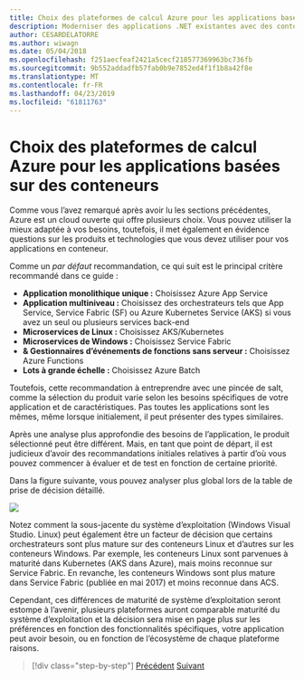```yaml
---
title: Choix des plateformes de calcul Azure pour les applications basées sur des conteneurs
description: Moderniser des applications .NET existantes avec des conteneurs de Cloud Azure et Windows | Choisir des plates-formes de calcul Azure pour les applications en conteneur
author: CESARDELATORRE
ms.author: wiwagn
ms.date: 05/04/2018
ms.openlocfilehash: f251aecfeaf2421a5cecf218577369963bc736fb
ms.sourcegitcommit: 9b552addadfb57fab0b9e7852ed4f1f1b8a42f8e
ms.translationtype: MT
ms.contentlocale: fr-FR
ms.lasthandoff: 04/23/2019
ms.locfileid: "61811763"
---
```

# <a name="choosing-azure-compute-platforms-for-container-based-applications"></a>Choix des plateformes de calcul Azure pour les applications basées sur des conteneurs

Comme vous l’avez remarqué après avoir lu les sections précédentes, Azure est un cloud ouverte qui offre plusieurs choix. Vous pouvez utiliser la mieux adaptée à vos besoins, toutefois, il met également en évidence questions sur les produits et technologies que vous devez utiliser pour vos applications en conteneur.

Comme un *par défaut* recommandation, ce qui suit est le principal critère recommandé dans ce guide :

- **Application monolithique unique :** Choisissez Azure App Service
- **Application multiniveau :** Choisissez des orchestrateurs tels que App Service, Service Fabric (SF) ou Azure Kubernetes Service (AKS) si vous avez un seul ou plusieurs services back-end
- **Microservices de Linux :** Choisissez AKS/Kubernetes
- **Microservices de Windows :** Choisissez Service Fabric
- **& Gestionnaires d’événements de fonctions sans serveur :** Choisissez Azure Functions
- **Lots à grande échelle :** Choisissez Azure Batch

Toutefois, cette recommandation à entreprendre avec une pincée de salt, comme la sélection du produit varie selon les besoins spécifiques de votre application et de caractéristiques. Pas toutes les applications sont les mêmes, même lorsque initialement, il peut présenter des types similaires.

Après une analyse plus approfondie des besoins de l’application, le produit sélectionné peut être différent. Mais, en tant que point de départ, il est judicieux d’avoir des recommandations initiales relatives à partir d’où vous pouvez commencer à évaluer et de test en fonction de certaine priorité.

Dans la figure suivante, vous pouvez analyser plus global lors de la table de prise de décision détaillé.

![](./media/image8.5.png)

Notez comment la sous-jacente du système d’exploitation (Windows Visual Studio. Linux) peut également être un facteur de décision que certains orchestrateurs sont plus mature sur des conteneurs Linux et d’autres sur les conteneurs Windows. Par exemple, les conteneurs Linux sont parvenues à maturité dans Kubernetes (AKS dans Azure), mais moins reconnue sur Service Fabric. En revanche, les conteneurs Windows sont plus mature dans Service Fabric (publiée en mai 2017) et moins reconnue dans ACS.

Cependant, ces différences de maturité de système d’exploitation seront estompe à l’avenir, plusieurs plateformes auront comparable maturité du système d’exploitation et la décision sera mise en page plus sur les préférences en fonction des fonctionnalités spécifiques, votre application peut avoir besoin, ou en fonction de l’écosystème de chaque plateforme raisons.

> [!div class="step-by-step"]
> [Précédent](when-to-deploy-windows-containers-to-azure-container-service-kubernetes.md)
> [Suivant](build-resilient-services-ready-for-the-cloud-embrace-transient-failures-in-the-cloud.md)
